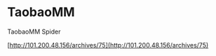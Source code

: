 # TaobaoMM
TaobaoMM Spider


[http://101.200.48.156/archives/75](http://101.200.48.156/archives/75)
